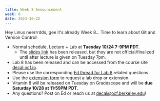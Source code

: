 ```yaml
---
title: Week 8 Announcement
week: 8
date: 2023-10-22
---
```


Hey Linux neerrrdds, gee it's already Week 8... Time to learn about Git and Version Control!

- Normal schedule, Lecture + Lab at **Tuesday 10/24 7-9PM PDT**.
  - The [slides link](https://docs.google.com/presentation/d/1HJCgPlDlFCusGYAQePZMJD8EpDZOICqG59y6HWpeyX0/edit) has been released, but they are not official/finalized until after lecture is given on Tuesday 7pm.
- Lab 8 has been released and can be accessed from the course site [decal.ocf.io](https://decal.ocf.io).
- Please use the corresponding [Ed thread for Lab 8](https://edstem.org/us/courses/42500/discussion/3703703) related questions
- Use the [extension form](https://edstem.org/us/courses/42500/discussion/3595754) to request a lab drop or extension.
- Vitamin 8 will be released on Tuesday on Gradescope and will be **due Saturday 10/28 at 11:59PM PDT**.
- Any questions? Post on Ed or reach us at [decal@ocf.berkeley.edu](mailto:decal@ocf.berkeley.edu)!

